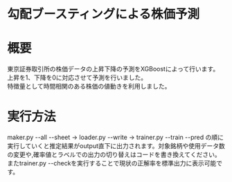 # 勾配ブースティングによる株価予測 #
# 概要
東京証券取引所の株価データの上昇下降の予測をXGBoostによって行います。  
上昇を1、下降を0に対応させて予測を行いました。  
特徴量として時間相関のある株価の値動きを利用しました。  
# 実行方法 
maker.py --all --sheet -> loader.py --write -> trainer.py --train --pred の順に実行していくと推定結果がoutput直下に出力されます。対象銘柄や使用データ数の変更や,確率値とラベルでの出力の切り替えはコードを書き換えてください。またtrainer.py --checkを実行することで現状の正解率を標準出力に表示可能です。

